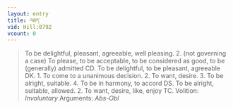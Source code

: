 ```yaml
---
layout: entry
title: འཐད་
vid: Hill:0792
vcount: 0
---
```

> To be delightful, pleasant, agreeable, well pleasing\. 2\. (not governing a case) To please, to be acceptable, to be considered as good, to be (generally) admitted CD\. To be delightful, to be pleasant, agreeable DK\. 1\. To come to a unanimous decision\. 2\. To want, desire\. 3\. To be alright, suitable\. 4\. To be in harmony, to accord DS\. To be alright, suitable, allowed\. 2\. To want, desire, like, enjoy TC\.
> Volition: _Involuntary_
> Arguments: _Abs-Obl_



